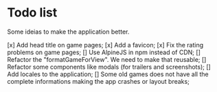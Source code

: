 # Todo list
Some ideias to make the application better.

[x] Add head title on game pages;
[x] Add a favicon;
[x] Fix the rating problems on game pages;
[] Use AlpineJS in npm instead of CDN;
[] Refactor the "formatGameForView". We need to make that reusable;
[] Refactor some components like modals (for trailers and screenshots);
[] Add locales to the application;
[] Some old games does not have all the complete informations making the app crashes or layout breaks;